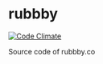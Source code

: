 # rubbby

[![Code Climate](https://codeclimate.com/github/mbajur/rubbby/badges/gpa.svg)](https://codeclimate.com/github/mbajur/rubbby)

Source code of rubbby.co
